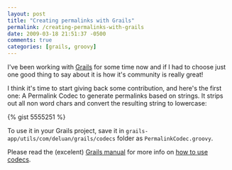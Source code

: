 ```yaml
---
layout: post
title: "Creating permalinks with Grails"
permalink: /creating-permalinks-with-grails
date: 2009-03-18 21:51:37 -0500
comments: true
categories: [grails, groovy]
---
```


I've been working with [Grails](http://grails.org) for some time now and if I had to choose just one good thing 
to say about it is how it's community is really great!

I think it's time to start giving back some contribution, and here's the first one: A Permalink Codec to generate 
permalinks based on strings. It strips out all non word chars and convert the resulting string to lowercase:

{% gist 5555251 %}

To use it in your Grails project, save it in `grails-app/utils/com/deluan/grails/codecs` folder as `PermalinkCodec.groovy`.

Please read the (excelent) [Grails manual](http://grails.org/doc/latest) for more info 
on [how to use codecs](http://grails.org/doc/latest/guide/single.html#codecs).